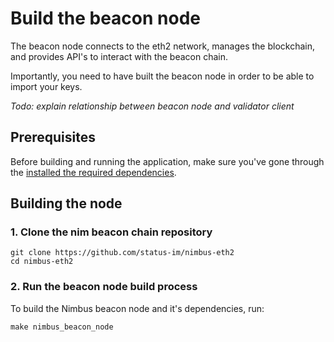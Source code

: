 # Build the beacon node

The beacon node connects to the eth2 network, manages the blockchain, and provides API's to interact with the beacon chain.

Importantly, you need to have built the beacon node in order to be able to import your keys.

*Todo: explain relationship between beacon node and validator client*

## Prerequisites

Before building and running the application, make sure you've gone through the [installed the required dependencies](./install.md).

## Building the node

### 1. Clone the nim beacon chain repository

```
git clone https://github.com/status-im/nimbus-eth2
cd nimbus-eth2
```

### 2. Run the beacon node build process

To build the Nimbus beacon node and it's dependencies, run:

```
make nimbus_beacon_node
```

